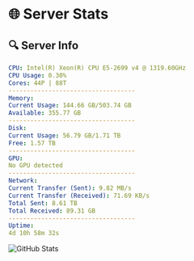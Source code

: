 # 🌐 Server Stats
## 🔍 Server Info
```yaml
CPU: Intel(R) Xeon(R) CPU E5-2699 v4 @ 1319.60GHz
CPU Usage: 0.30%
Cores: 44P | 88T
-----------------------------------
Memory:
Current Usage: 144.66 GB/503.74 GB
Available: 355.77 GB
-----------------------------------
Disk:
Current Usage: 56.79 GB/1.71 TB
Free: 1.57 TB
-----------------------------------
GPU:
No GPU detected
-----------------------------------
Network:
Current Transfer (Sent): 9.82 MB/s
Current Transfer (Received): 71.69 KB/s
Total Sent: 8.61 TB
Total Received: 89.31 GB
-----------------------------------
Uptime:
4d 10h 58m 32s
```
![GitHub Stats](https://img.shields.io/badge/Updated-2025-03-12_08:21:21-blue)